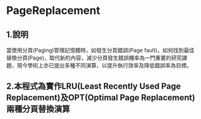 # PageReplacement
## 1.說明
當使用分頁(Paging)管理記憶體時，如發生分頁錯誤(Page fault)，如何找到最佳替換分頁(Page)，取代新的內容，減少分頁發生錯誤機率為一門重要的研究課題，現今學術上亦已提出多種不同演算，以提升執行效率及降低錯誤率為目標。
## 2.本程式為實作LRU(Least Recently Used Page Replacement)及OPT(Optimal Page Replacement)兩種分頁替換演算
